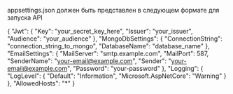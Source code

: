 appsettings.json должен быть представлен в следующем формате для запуска API

{
"Jwt": {
"Key": "your_secret_key_here",
"Issuer": "your_issuer",
"Audience": "your_audience"
},
"MongoDbSettings": {
"ConnectionString": "connection_string_to_mongo",
"DatabaseName": "database_name"
},
"EmailSettings": {
"MailServer": "smtp.example.com",
"MailPort": 587,
"SenderName": "your-email@example.com",
"Sender": "your-email@example.com",
"Password": "your-password"
},
"Logging": {
"LogLevel": {
"Default": "Information",
"Microsoft.AspNetCore": "Warning"
}
},
"AllowedHosts": "\*"
}
